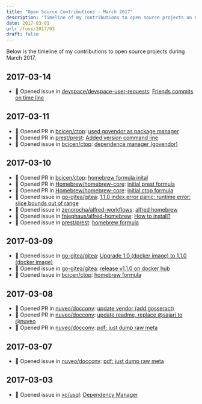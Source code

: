 ```yaml
---
title: "Open Source Contributions - March 2017"
description: "Timeline of my contributions to open source projects on GitHub during March 2017."
date: 2017-03-01
url: /foss/2017/03
draft: false
---
```


Below is the timeline of my contributions to open source projects during March 2017.

## 2017-03-14

- 🐛 Opened issue in [devspace/devspace-user-requests](https://github.com/devspace/devspace-user-requests): [Friends commits on time line](https://github.com/devspace/devspace-user-requests/issues/105)

## 2017-03-11

- 🔀 Opened PR in [bcicen/ctop](https://github.com/bcicen/ctop): [used govendor as package manager](https://github.com/bcicen/ctop/pull/34)
- 🔀 Opened PR in [prest/prest](https://github.com/prest/prest): [Added version command line](https://github.com/prest/prest/pull/125)
- 🐛 Opened issue in [bcicen/ctop](https://github.com/bcicen/ctop): [dependence manager (govendor)](https://github.com/bcicen/ctop/issues/33)

## 2017-03-10

- 🔀 Opened PR in [bcicen/ctop](https://github.com/bcicen/ctop): [homebrew formula inital](https://github.com/bcicen/ctop/pull/27)
- 🔀 Opened PR in [Homebrew/homebrew-core](https://github.com/Homebrew/homebrew-core): [initial prest formula](https://github.com/Homebrew/homebrew-core/pull/10847)
- 🔀 Opened PR in [Homebrew/homebrew-core](https://github.com/Homebrew/homebrew-core): [initial ctop formula](https://github.com/Homebrew/homebrew-core/pull/10846)
- 🐛 Opened issue in [go-gitea/gitea](https://github.com/go-gitea/gitea): [1.1.0 index error panic: runtime error: slice bounds out of range](https://github.com/go-gitea/gitea/issues/1186)
- 🐛 Opened issue in [zenorocha/alfred-workflows](https://github.com/zenorocha/alfred-workflows): [alfred homebrew](https://github.com/zenorocha/alfred-workflows/issues/88)
- 🐛 Opened issue in [fniephaus/alfred-homebrew](https://github.com/fniephaus/alfred-homebrew): [How to install?](https://github.com/fniephaus/alfred-homebrew/issues/20)
- 🐛 Opened issue in [prest/prest](https://github.com/prest/prest): [homebrew formula](https://github.com/prest/prest/issues/124)

## 2017-03-09

- 🐛 Opened issue in [go-gitea/gitea](https://github.com/go-gitea/gitea): [Upgrade 1.0 (docker image) to 1.1.0 (docker image)](https://github.com/go-gitea/gitea/issues/1166)
- 🐛 Opened issue in [go-gitea/gitea](https://github.com/go-gitea/gitea): [release v1.1.0 on docker hub](https://github.com/go-gitea/gitea/issues/1165)
- 🐛 Opened issue in [bcicen/ctop](https://github.com/bcicen/ctop): [homebrew formula](https://github.com/bcicen/ctop/issues/5)

## 2017-03-08

- 🔀 Opened PR in [nuveo/docconv](https://github.com/nuveo/docconv): [update vendor (add gosseract)](https://github.com/nuveo/docconv/pull/8)
- 🔀 Opened PR in [nuveo/docconv](https://github.com/nuveo/docconv): [update readme, replace @sajari to @nuveo](https://github.com/nuveo/docconv/pull/7)
- 🔀 Opened PR in [nuveo/docconv](https://github.com/nuveo/docconv): [pdf: just dump raw meta](https://github.com/nuveo/docconv/pull/6)

## 2017-03-07

- 🐛 Opened issue in [nuveo/docconv](https://github.com/nuveo/docconv): [pdf: just dump raw meta](https://github.com/nuveo/docconv/issues/4)

## 2017-03-03

- 🐛 Opened issue in [xo/usql](https://github.com/xo/usql): [Dependency Manager](https://github.com/xo/usql/issues/5)

